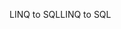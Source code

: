 <span data-ttu-id="9f3e1-101">LINQ to SQL</span><span class="sxs-lookup"><span data-stu-id="9f3e1-101">LINQ to SQL</span></span>